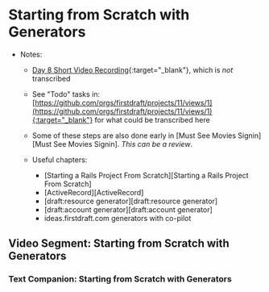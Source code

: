 # Starting from Scratch with Generators

- Notes:

  - [Day 8 Short Video Recording](https://uchicago.hosted.panopto.com/Panopto/Pages/Viewer.aspx?id=0661eaa8-ef29-4550-83b9-aee700f579e8){:target="_blank"}, which is *not* transcribed
  
  - See "Todo" tasks in: [https://github.com/orgs/firstdraft/projects/11/views/1](https://github.com/orgs/firstdraft/projects/11/views/1){:target="_blank"} for what could be transcribed here

  - Some of these steps are also done early in [Must See Movies Signin][Must See Movies Signin]. *This can be a review*.

  - Useful chapters:
    - [Starting a Rails Project From Scratch][Starting a Rails Project From Scratch]
    - [ActiveRecord][ActiveRecord]
    - [draft:resource generator][draft:resource generator]
    - [draft:account generator][draft:account generator]
    - ideas.firstdraft.com generators with co-pilot

## Video Segment: Starting from Scratch with Generators

### Text Companion: Starting from Scratch with Generators